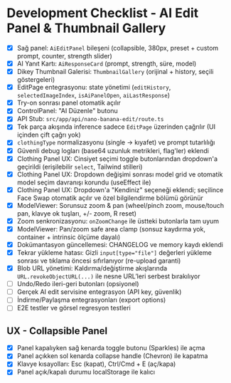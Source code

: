 # Development Checklist - AI Edit Panel & Thumbnail Gallery

- [x] Sağ panel: `AiEditPanel` bileşeni (collapsible, 380px, preset + custom prompt, counter, strength slider)
- [x] AI Yanıt Kartı: `AiResponseCard` (prompt, strength, süre, model)
- [x] Dikey Thumbnail Galerisi: `ThumbnailGallery` (orijinal + history, seçili göstergeleri)
- [x] EditPage entegrasyonu: state yönetimi (`editHistory`, `selectedImageIndex`, `isAiPanelOpen`, `aiLastResponse`)
- [x] Try-on sonrası panel otomatik açılır
- [x] ControlPanel: "AI Düzenle" butonu
- [x] API Stub: `src/app/api/nano-banana-edit/route.ts`
- [x] Tek parça akışında inference sadece `EditPage` üzerinden çağrılır (UI içinden çift çağrı yok)
- [x] `clothingType` normalizasyonu (single → kıyafet) ve prompt tutarlılığı
- [x] Güvenli debug logları (base64 uzunluk metrikleri, flag'ler) eklendi
- [x] Clothing Panel UX: Cinsiyet seçimi toggle butonlarından dropdown'a geçirildi (erişilebilir `select`, Tailwind stilleri)
- [x] Clothing Panel UX: Dropdown değişimi sonrası model grid ve otomatik model seçim davranışı korundu (useEffect ile)
- [x] Clothing Panel UX: Dropdown'a "Kendiniz" seçeneği eklendi; seçilince Face Swap otomatik açılır ve özel bilgilendirme bölümü görünür
- [x] ModelViewer: Sorunsuz zoom & pan (wheel/pinch zoom, mouse/touch pan, klavye ok tuşları, +/- zoom, R reset)
- [x] Zoom senkronizasyonu: `onZoomChange` ile üstteki butonlarla tam uyum
- [x] ModelViewer: Pan/zoom safe area clamp (sonsuz kaydırma yok, container + intrinsic ölçüme dayalı)
- [x] Dokümantasyon güncellemesi: CHANGELOG ve memory kaydı eklendi
- [x] Tekrar yükleme hatası: Gizli `input[type="file"]` değerleri yükleme sonrası ve tıklama öncesi sıfırlanıyor (re-upload garanti)
- [x] Blob URL yönetimi: Kaldırma/değiştirme akışlarında `URL.revokeObjectURL(...)` ile nesne URL’leri serbest bırakılıyor
- [ ] Undo/Redo ileri-geri butonları (opsiyonel)
- [ ] Gerçek AI edit servisine entegrasyon (API key, güvenlik)
- [ ] İndirme/Paylaşma entegrasyonları (export options)
- [ ] E2E testler ve görsel regresyon testleri

## UX - Collapsible Panel

- [x] Panel kapalıyken sağ kenarda toggle butonu (Sparkles) ile açma
- [x] Panel açıkken sol kenarda collapse handle (Chevron) ile kapatma
- [x] Klavye kısayolları: Esc (kapat), Ctrl/Cmd + E (aç/kapa)
- [x] Panel açık/kapalı durumu localStorage ile kalıcı
